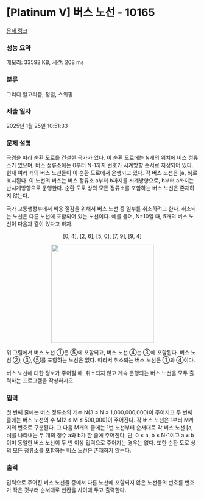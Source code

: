 # [Platinum V] 버스 노선 - 10165 

[문제 링크](https://www.acmicpc.net/problem/10165) 

### 성능 요약

메모리: 33592 KB, 시간: 208 ms

### 분류

그리디 알고리즘, 정렬, 스위핑

### 제출 일자

2025년 1월 25일 10:51:33

### 문제 설명

<p>국경을 따라 순환 도로를 건설한 국가가 있다. 이 순환 도로에는 N개의 위치에 버스 정류소가 있으며, 버스 정류소에는 0부터 N-1까지 번호가 시계방향 순서로 지정되어 있다. 현재 여러 개의 버스 노선들이 이 순환 도로에서 운행되고 있다. 각 버스 노선은 [a, b]로 표시된다. 이 노선의 버스는 버스 정류소 a부터 b까지를 시계방향으로, b부터 a까지는 반시계방향으로 운행한다. 순환 도로 상의 모든 정류소를 포함하는 버스 노선은 존재하지 않는다. </p>

<p>국가 교통행정부에서 비용 절감을 위해서 버스 노선 중 일부를 취소하려고 한다. 취소되는 노선은 다른 노선에 포함되어 있는 노선이다. 예를 들어, N=10일 때, 5개의 버스 노선이 다음과 같이 있다고 하자. </p>

<p style="text-align: center;">[0, 4], [2, 6], [5, 0], [7, 9], [9, 4]</p>

<p style="text-align: center;"><img alt="" src="https://upload.acmicpc.net/e7832911-1721-4bd6-a15b-026521866be7/-/preview/" style="width: 269px; height: 258px;"></p>

<p>위 그림에서 버스 노선 ①은 ⑤에 포함되고, 버스 노선 ④는 ③에 포함된다. 버스 노선 ②, ③, ⑤를 포함하는 노선은 없다. 따라서 취소되는 버스 노선은 ①과 ④이다.</p>

<p>버스 노선에 대한 정보가 주어질 때, 취소되지 않고 계속 운행되는 버스 노선을 모두 출력하는 프로그램을 작성하시오. </p>

### 입력 

 <p>첫 번째 줄에는 버스 정류소의 개수 N(3 ≤ N ≤ 1,000,000,000)이 주어지고 두 번째 줄에는 버스 노선의 수 M(2 ≤ M ≤ 500,000)이 주어진다. 각 버스 노선은 1부터 M까지의 번호로 구분된다. 그 다음 M개의 줄에는 1번 노선부터 순서대로 각 버스 노선 [a, b]를 나타내는 두 개의 정수 a와 b가 한 줄에 주어진다, 단, 0 ≤ a, b ≤ N-1이고 a ≠ b이며 동일한 버스 노선이 두 번 이상 입력으로 주어지는 경우는 없다. 또한 순환 도로 상의 모든 정류소를 포함하는 버스 노선은 존재하지 않는다.</p>

### 출력 

 <p>입력으로 주어진 버스 노선들 중에서 다른 노선에 포함되지 않은 노선들의 번호를 번호가 작은 것부터 순서대로 빈칸을 사이에 두고 출력한다. </p>

